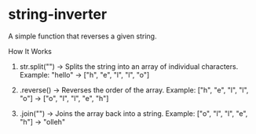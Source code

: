 # string-inverter

A simple function that reverses a given string.

How It Works

1. str.split("") → Splits the string into an array of individual characters.
Example: "hello" → ["h", "e", "l", "l", "o"]

2. .reverse() → Reverses the order of the array.
Example: ["h", "e", "l", "l", "o"] → ["o", "l", "l", "e", "h"]

3. .join("") → Joins the array back into a string.
Example: ["o", "l", "l", "e", "h"] → "olleh"
